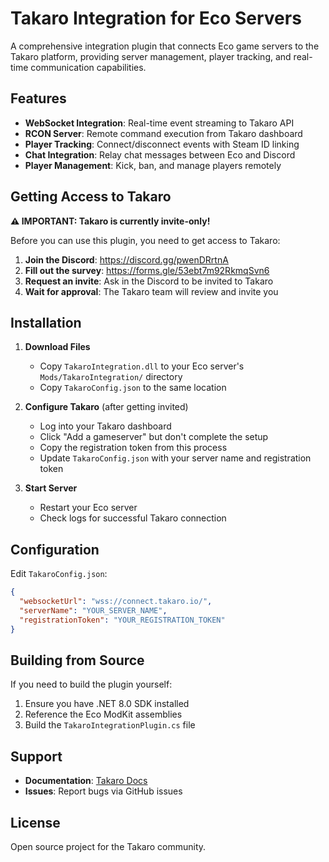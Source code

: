# Takaro Integration for Eco Servers

A comprehensive integration plugin that connects Eco game servers to the Takaro platform, providing server management, player tracking, and real-time communication capabilities.

## Features

- **WebSocket Integration**: Real-time event streaming to Takaro API
- **RCON Server**: Remote command execution from Takaro dashboard  
- **Player Tracking**: Connect/disconnect events with Steam ID linking
- **Chat Integration**: Relay chat messages between Eco and Discord
- **Player Management**: Kick, ban, and manage players remotely

## Getting Access to Takaro

**⚠️ IMPORTANT: Takaro is currently invite-only!**

Before you can use this plugin, you need to get access to Takaro:

1. **Join the Discord**: https://discord.gg/pwenDRrtnA
2. **Fill out the survey**: https://forms.gle/53ebt7m92RkmqSvn6
3. **Request an invite**: Ask in the Discord to be invited to Takaro
4. **Wait for approval**: The Takaro team will review and invite you

## Installation

1. **Download Files**
   - Copy `TakaroIntegration.dll` to your Eco server's `Mods/TakaroIntegration/` directory
   - Copy `TakaroConfig.json` to the same location

2. **Configure Takaro** (after getting invited)
   - Log into your Takaro dashboard
   - Click "Add a gameserver" but don't complete the setup
   - Copy the registration token from this process
   - Update `TakaroConfig.json` with your server name and registration token

3. **Start Server**
   - Restart your Eco server
   - Check logs for successful Takaro connection

## Configuration

Edit `TakaroConfig.json`:
```json
{
  "websocketUrl": "wss://connect.takaro.io/",
  "serverName": "YOUR_SERVER_NAME", 
  "registrationToken": "YOUR_REGISTRATION_TOKEN"
}
```

## Building from Source

If you need to build the plugin yourself:
1. Ensure you have .NET 8.0 SDK installed
2. Reference the Eco ModKit assemblies
3. Build the `TakaroIntegrationPlugin.cs` file

## Support

- **Documentation**: [Takaro Docs](https://docs.takaro.io)
- **Issues**: Report bugs via GitHub issues

## License

Open source project for the Takaro community.